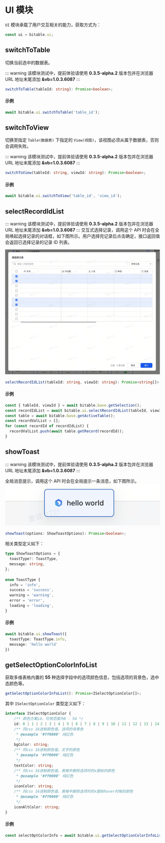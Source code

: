 # UI 模块
`UI` 模块承载了用户交互相关的能力，获取方式为：
```typescript
const ui = bitable.ui;
```

## switchToTable
切换当前选中的数据表。

::: warning
该模块测试中，提前体验请使用 **0.3.5-alpha.2** 版本包并在浏览器 URL 地址末尾添加 **&vb=1.0.3.6087**
:::
```typescript
switchToTable(tableId: string): Promise<boolean>;
```

#### 示例
```typescript
await bitable.ui.switchToTable('table_id');
```

## switchToView
切换至指定 `Table(数据表)` 下指定的 `View(视图)`，该视图必须从属于数据表，否则会调用失败。

::: warning
该模块测试中，提前体验请使用 **0.3.5-alpha.2** 版本包并在浏览器 URL 地址末尾添加 **&vb=1.0.3.6087**
:::

```typescript
switchToView(tableId: string, viewId: string): Promise<boolean>;
```

#### 示例
```typescript
await bitable.ui.switchToView('table_id', 'view_id');
```

## selectRecordIdList
::: warning
该模块测试中，提前体验请使用 **0.3.5-alpha.2** 版本包并在浏览器 URL 地址末尾添加 **&vb=1.0.3.6087**
:::
交互式选择记录，调用这个 API 时会在全局唤起选择记录的对话框，如下图所示。用户选择完记录后点击确定，接口返回值会返回已选择记录的记录 ID 列表。

![选择记录对话框](../../image/ui/select_record_id.png)

```typescript
selectRecordIdList(tableId: string, viewId: string): Promise<string[]>;
```

#### 示例
```typescript
const { tableId, viewId } = await bitable.base.getSelection();
const recordIdList = await bitable.ui.selectRecordIdList(tableId, viewId);
const table = await bitable.base.getActiveTable();
const recordValList = [];
for (const recordId of recordIdList) {
  recordValList.push(await table.getRecord(recordId));
}
```

## showToast
::: warning
该模块测试中，提前体验请使用 **0.3.5-alpha.2** 版本包并在浏览器 URL 地址末尾添加 **&vb=1.0.3.6087**
:::

全局消息提示，调用这个 API 时会在全局提示一条消息，如下图所示。
![toast](../../image/ui/ui_toast.png)

```typescript
showToast(options: ShowToastOptions): Promise<boolean>;
```

相关类型定义如下：
```typescript
type ShowToastOptions = {
  toastType?: ToastType,
  message: string,
};

enum ToastType {
  info = 'info',
  success = 'success',
  warning = 'warning',
  error = 'error',
  loading = 'loading',
}
```

#### 示例
```typescript
await bitable.ui.showToast({
  toastType: ToastType.info,
  message: 'hello world'
})
```

##  getSelectOptionColorInfoList
获取多维表格内置的 **55** 种选择字段中的选项颜色信息，包括选项的背景色，选中态颜色等。

```typescript
getSelectOptionColorInfoList(): Promise<ISelectOptionColor[]>;
```

其中 `ISelectOptionColor` 类型定义如下：
```typescript
interface ISelectOptionColor {
    /** 颜色方案id，可用范围为0 - 54 */
    id: 0 | 1 | 2 | 3 | 4 | 5 | 6 | 7 | 8 | 9 | 10 | 11 | 12 | 13 | 14 | 15 | 16 | 17 | 18 | 19 | 20 | 21 | 22 | 23 | 24 | 25 | 26 | 27 | 28 | 29 | 30 | 31 | 32 | 33 | 34 | 35 | 36 | 37 | 38 | 39 | 40 | 41 | 42 | 43 | 44 | 45 | 46 | 47 | 48 | 49 | 50 | 51 | 52 | 53 | 54;
    /** 同css 16进制颜色值，选项的背景色
     * @example '#ff0000' 纯红色
     */
    bgColor: string;
    /** 同css 16进制颜色值，文字的颜色
     * @example '#ff0000' 纯红色
     */
    textColor: string;
    /** 同css 16进制颜色值，表格中删除选项时的x图标的颜色
     * @example '#ff0000' 纯红色
     */
    iconColor: string;
    /** 同css 16进制颜色值，表格中删除选项时的x图标hover时候的颜色
     * @example '#ff0000' 纯红色
     */
    iconAltColor: string;
}
```

#### 示例
```typescript
const selectOptColorInfo = await bitable.ui.getSelectOptionColorInfoList();
```